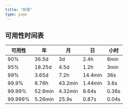 ```yaml
---
title: "附录"
type: page
---
```


## 可用性时间表

|可用性| 年   | 月    |  日    | 小时 |
|-----|------|------|--------|------|
|90%  |36.5d | 3d   | 2.4h   | 6min |
|95%  |18.25d| 4.5d | 1.2h   | 3min |
|99%  |3.65d | 7.2h | 14.4min| 36s  |
|99.9%|8.76h | 43.2min| 1.44min| 3.6s|
|99.99%|52.6min|4.32min|8.64s|0.36s|
|99.999%|5.26min|25.9s|0.87s|0.04s|

